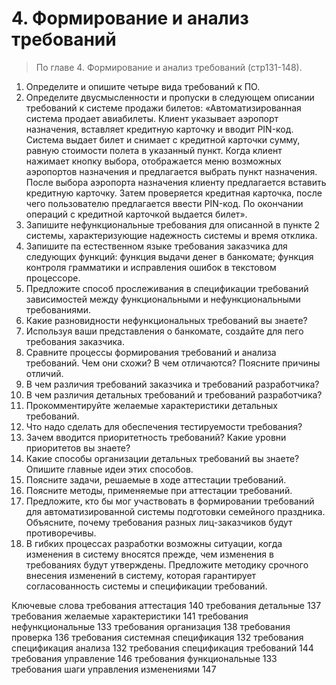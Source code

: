 # 4. Формирование и анализ требований 
> По главе 4. Формирование и анализ требований (стр131-148).

1. Определите и опишите четыре вида требований к ПО.
2. Определите двусмысленности и пропуски в следующем описании требований к системе продажи билетов: «Автоматизированная система продает авиабилеты. Клиент указывает аэропорт назначения, вставляет кредитную карточку и вводит PIN-код. Система выдает билет и снимает с кредитной карточки сумму, равную стоимости полета в указанный пункт. Когда клиент нажимает кнопку выбора, отображается меню возможных аэропортов назначения и предлагается выбрать пункт назначения. После выбора аэропорта назначения клиенту предлагается вставить кредитную карточку. Затем проверяется кредитная карточка, после чего пользователю предлагается ввести PIN-код. По окончании операций с кредитной карточкой выдается билет».
3. Запишите нефункциональные требования для описанной в пункте 2 системы, характеризующие надежность системы и время отклика.
4. Запишите па естественном языке требования заказчика для следующих функций: функция выдачи денег в банкомате; функция контроля грамматики и исправления ошибок в текстовом процессоре.
5. Предложите способ прослеживания в спецификации требований зависимостей между функциональными и нефункциональными требованиями.
6. Какие разновидности нефункциональных требований вы знаете?
7. Используя ваши представления о банкомате, создайте для пего требования заказчика.
8. Сравните процессы формирования требований и анализа требований. Чем они схожи? В чем отличаются? Поясните причины отличий.
9. В чем различия требований заказчика и требований разработчика?
10. В чем различия детальных требований и требований разработчика?
11. Прокомментируйте желаемые характеристики детальных требований.
12. Что надо сделать для обеспечения тестируемости требования?
13. Зачем вводится приоритетность требований? Какие уровни приоритетов вы знаете?
14. Какие способы организации детальных требований вы знаете? Опишите главные идеи этих способов.
15. Поясните задачи, решаемые в ходе аттестации требований.
16. Поясните методы, применяемые при аттестации требований.
17. Предложите, кто бы мог участвовать в формировании требований для автоматизированной системы подготовки семейного праздника. Объясните, почему требования разных лиц-заказчиков будут противоречивы.
18. В гибких процессах разработки возможны ситуации, когда изменения в систему вносятся прежде, чем изменения в требованиях будут утверждены. Предложите методику срочного внесения изменений в систему, которая гарантирует согласованность системы и спецификации требований.

Ключевые слова
требования	аттестация 									140
требования	детальные 									137
требования	желаемые характеристики 						141
требования	нефункциональные 							133
требования	организация 								138
требования	проверка 									136
требования	системная спецификация 						132
требования	спецификация анализа 							132
требования	спецификация требований 						144
требования	управление 								146
требования	функциональные 								133
требования	шаги управления изменениями  					147


